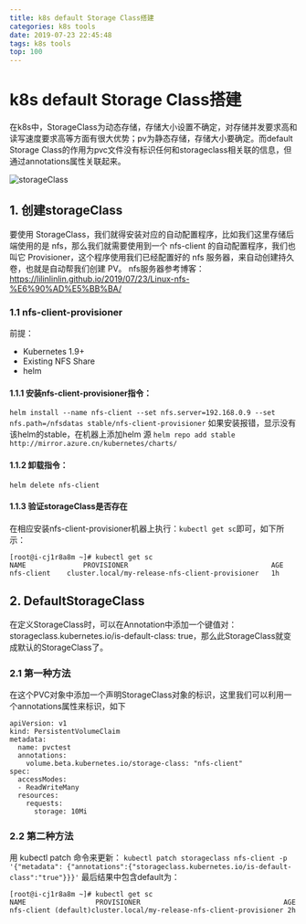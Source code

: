 ```yaml
---
title: k8s default Storage Class搭建
categories: k8s tools
date: 2019-07-23 22:45:48
tags: k8s tools
top: 100
---
```

# k8s default Storage Class搭建
在k8s中，StorageClass为动态存储，存储大小设置不确定，对存储并发要求高和读写速度要求高等方面有很大优势；pv为静态存储，存储大小要确定。而default Storage Class的作用为pvc文件没有标识任何和storageclass相关联的信息，但通过annotations属性关联起来。
<!--more--> 
![storageClass](http://ww1.sinaimg.cn/large/006bbiLEgy1g5a6p0p8fjj30ng0e43za.jpg "storageClass")
## 1. 创建storageClass
要使用 StorageClass，我们就得安装对应的自动配置程序，比如我们这里存储后端使用的是 nfs，那么我们就需要使用到一个 nfs-client 的自动配置程序，我们也叫它 Provisioner，这个程序使用我们已经配置好的 nfs 服务器，来自动创建持久卷，也就是自动帮我们创建 PV。
nfs服务器参考博客：
https://lilinlinlin.github.io/2019/07/23/Linux-nfs-%E6%90%AD%E5%BB%BA/
### 1.1 nfs-client-provisioner
前提：
* Kubernetes 1.9+
* Existing NFS Share
* helm

#### 1.1.1 安装nfs-client-provisioner指令：
`helm install --name nfs-client --set nfs.server=192.168.0.9 --set nfs.path=/nfsdatas stable/nfs-client-provisioner`
如果安装报错，显示没有该helm的stable，在机器上添加helm 源
`helm repo add stable http://mirror.azure.cn/kubernetes/charts/`
#### 1.1.2 卸载指令：
`helm delete nfs-client`
#### 1.1.3 验证storageClass是否存在
在相应安装nfs-client-provisioner机器上执行：`kubectl get sc`即可，如下所示：
```
[root@i-cj1r8a8m ~]# kubectl get sc
NAME              PROVISIONER                                   AGE
nfs-client    cluster.local/my-release-nfs-client-provisioner   1h
```
## 2. DefaultStorageClass
在定义StorageClass时，可以在Annotation中添加一个键值对：storageclass.kubernetes.io/is-default-class: true，那么此StorageClass就变成默认的StorageClass了。
### 2.1 第一种方法
在这个PVC对象中添加一个声明StorageClass对象的标识，这里我们可以利用一个annotations属性来标识，如下
```
apiVersion: v1
kind: PersistentVolumeClaim
metadata:
  name: pvctest
  annotations:
    volume.beta.kubernetes.io/storage-class: "nfs-client"
spec:
  accessModes:
  - ReadWriteMany
  resources:
    requests:
      storage: 10Mi
```
### 2.2 第二种方法
用 kubectl patch 命令来更新：
`kubectl patch storageclass nfs-client -p '{"metadata": {"annotations":{"storageclass.kubernetes.io/is-default-class":"true"}}}'`
最后结果中包含default为：
```
[root@i-cj1r8a8m ~]# kubectl get sc
NAME                 PROVISIONER                                   AGE
nfs-client (default)cluster.local/my-release-nfs-client-provisioner 2h
```

